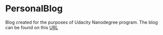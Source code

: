 # PersonalBlog
Blog created for the purposes of Udacity Nanodegree program.
The blog can be found on this [URL](https://togi2benji.github.io/PersonalBlog/)
